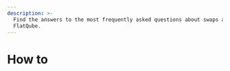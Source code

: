 ```yaml
---
description: >-
  Find the answers to the most frequently asked questions about swaps at
  FlatQube.
---
```


# How to

